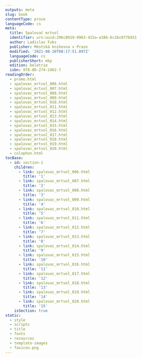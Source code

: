 ```yaml
---
outputs: meta
slug: book
contentType: prose
languageCode: cs
meta:
  title: Spalovač mrtvol
  identifier: urn:uuid:296c0919-9963-415a-a386-6c26c077b931
  author: Ladislav Fuks
  publisher: Městská knihovna v Praze
  modified: '2021-08-20T08:17:51.097Z'
  languageCode: cs
  publisherShort: mkp
  edition: beletrie
  isbn: 978-80-274-2462-7
readingOrder:
  - promo.html
  - spalovac_mrtvol_006.html
  - spalovac_mrtvol_007.html
  - spalovac_mrtvol_008.html
  - spalovac_mrtvol_009.html
  - spalovac_mrtvol_010.html
  - spalovac_mrtvol_011.html
  - spalovac_mrtvol_012.html
  - spalovac_mrtvol_013.html
  - spalovac_mrtvol_014.html
  - spalovac_mrtvol_015.html
  - spalovac_mrtvol_016.html
  - spalovac_mrtvol_017.html
  - spalovac_mrtvol_018.html
  - spalovac_mrtvol_019.html
  - spalovac_mrtvol_020.html
  - colophon.html
tocBase:
  - id: section-1
    children:
      - link: spalovac_mrtvol_006.html
        title: '1'
      - link: spalovac_mrtvol_007.html
        title: '2'
      - link: spalovac_mrtvol_008.html
        title: '3'
      - link: spalovac_mrtvol_009.html
        title: '4'
      - link: spalovac_mrtvol_010.html
        title: '5'
      - link: spalovac_mrtvol_011.html
        title: '6'
      - link: spalovac_mrtvol_012.html
        title: '7'
      - link: spalovac_mrtvol_013.html
        title: '8'
      - link: spalovac_mrtvol_014.html
        title: '9'
      - link: spalovac_mrtvol_015.html
        title: '10'
      - link: spalovac_mrtvol_016.html
        title: '11'
      - link: spalovac_mrtvol_017.html
        title: '12'
      - link: spalovac_mrtvol_018.html
        title: '13'
      - link: spalovac_mrtvol_019.html
        title: '14'
      - link: spalovac_mrtvol_020.html
        title: '15'
    isSection: true
static:
  - style
  - scripts
  - title
  - fonts
  - resources
  - template-images
  - favicon.png
---
```

